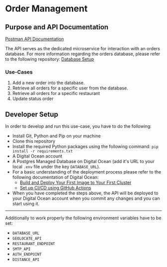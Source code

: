 # Order Management

## Purpose and API Documentation

[Postman API Documentation](https://documenter.getpostman.com/view/26454602/2sAYQWKtfq) 

The API serves as the dedicated microservice for interaction with an orders database. For more information regarding the orders database, please refer to the following repository: [Database Setup](https://github.com/RSO-team2/database_setup)

### Use-Cases

1. Add a new order into the database.
2. Retrieve all orders for a specific user from the database.
3. Retrieve all orders for a specific restaurant
4. Update status order


## Developer Setup

In order to develop and run this use-case, you have to do the following:
- Install Git, Python and Pip on your machine
- Clone this repository
- Install the required Python packages using the following command: `pip install -r requirements.txt`
- A Digital Ocean account
- A Postgres Managed Database on Digital Ocean (add it's URL to your local `.env` file under the key `DATABASE_URL`).
- For a basic understanding of the deployment process please refer to the following documentation of Digital Ocean:
    - [Build and Deploy Your First Image to Your First Cluster](https://docs.digitalocean.com/products/kubernetes/getting-started/deploy-image-to-cluster/)
    - [Set up CI/CD using GitHub Actions](https://docs.digitalocean.com/products/container-registry/how-to/enable-push-to-deploy/)
- When you have completed the steps above, the API will be deployed to your Digital Ocean account when you commit any changes and you can start using it.

---

Additionally to work properly the following environment variables have to be set:
- `DATABASE_URL`
- `GEOLOCATE_API`
- `RESTAURANT_ENDPOINT`
- `SMTP_API`
- `AUTH_ENDPOINT`
- `DISTANCE_API`